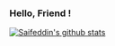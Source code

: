 ### Hello, Friend !


  [![Saifeddin's github stats](https://github-readme-stats.vercel.app/api?username=saifeddin1&hide=stars,issues&count_private=true&show_icons=true&theme=tokyonight)](https://github.com/saifeddin1/github-readme-stats)

